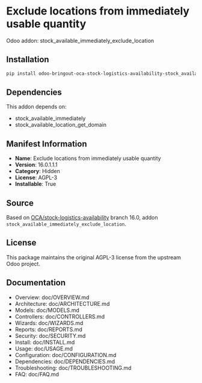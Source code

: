 # Exclude locations from immediately usable quantity

Odoo addon: stock_available_immediately_exclude_location

## Installation

```bash
pip install odoo-bringout-oca-stock-logistics-availability-stock_available_immediately_exclude_location
```

## Dependencies

This addon depends on:
- stock_available_immediately
- stock_available_location_get_domain

## Manifest Information

- **Name**: Exclude locations from immediately usable quantity
- **Version**: 16.0.1.1.1
- **Category**: Hidden
- **License**: AGPL-3
- **Installable**: True

## Source

Based on [OCA/stock-logistics-availability](https://github.com/OCA/stock-logistics-availability) branch 16.0, addon `stock_available_immediately_exclude_location`.

## License

This package maintains the original AGPL-3 license from the upstream Odoo project.

## Documentation

- Overview: doc/OVERVIEW.md
- Architecture: doc/ARCHITECTURE.md
- Models: doc/MODELS.md
- Controllers: doc/CONTROLLERS.md
- Wizards: doc/WIZARDS.md
- Reports: doc/REPORTS.md
- Security: doc/SECURITY.md
- Install: doc/INSTALL.md
- Usage: doc/USAGE.md
- Configuration: doc/CONFIGURATION.md
- Dependencies: doc/DEPENDENCIES.md
- Troubleshooting: doc/TROUBLESHOOTING.md
- FAQ: doc/FAQ.md
